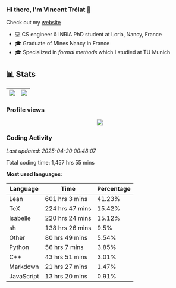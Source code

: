 ### Hi there, I'm Vincent Trélat 👋

Check out my [website](https://vtrelat.github.io)

-   💻 CS engineer & INRIA PhD student at Loria, Nancy, France
-   🎓 Graduate of Mines Nancy in France
-   🎓 Specialized in _formal methods_ which I studied at TU Munich

## 📊 **Stats**

| <img align="center" src="https://readme-stats.clckblog.space/api?username=VTrelat&show_icons=true&include_all_commits=true&theme=tokyonight&hide_border=true" /> | <img align="center" src="https://readme-stats.clckblog.space/api/top-langs/?username=VTrelat&layout=compact&theme=tokyonight&hide_border=true" /> |
| ---------------------------------------------------------------------------------------------------------------------------------------------------------------- | ------------------------------------------------------------------------------------------------------------------------------------------------- |

### Profile views

<p align="center">
 <img src="https://profile-counter.glitch.me/VTrelat/count.svg" />
</p>

<!--automations-->
### Coding Activity
_Last updated: 2025-04-20 00:48:07_

Total coding time: 1,457 hrs 55 mins

**Most used languages**:

| Language | Time | Percentage |
| ------------- | ------------- | ------------- |
| Lean | 601 hrs 3 mins | 41.23% |
| TeX | 224 hrs 47 mins | 15.42% |
| Isabelle | 220 hrs 24 mins | 15.12% |
| sh | 138 hrs 26 mins | 9.5% |
| Other | 80 hrs 49 mins | 5.54% |
| Python | 56 hrs 7 mins | 3.85% |
| C++ | 43 hrs 51 mins | 3.01% |
| Markdown | 21 hrs 27 mins | 1.47% |
| JavaScript | 13 hrs 20 mins | 0.91% |

